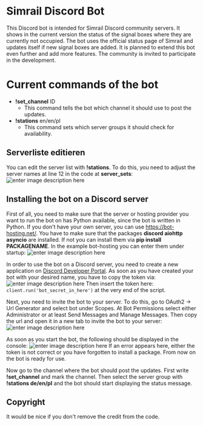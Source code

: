 # Simrail Discord Bot

This Discord bot is intended for Simrail Discord community servers. It shows in the current version the status of the signal boxes where they are currently not occupied. The bot uses the official status page of Simrail and updates itself if new signal boxes are added. It is planned to extend this bot even further and add more features. The community is invited to participate in the development.


# Current commands of the bot

 - **!set_channel** ID
	- This command tells the bot which channel it should use to post the updates.
 - **!stations** en/en/pl
	 - This command sets which server groups it should check for availability.

## Serverliste editieren

You can edit the server list with **!stations**. To do this, you need to adjust the server names at line 12 in the code at **server_sets**:
![enter image description here](https://github.com/mrpowershell/simrail-discord-bot/raw/main/img/server_lists.jpg)
## Installing the bot on a Discord server

First of all, you need to make sure that the server or hosting provider you want to run the bot on has Python available, since the bot is written in Python. If you don't have your own server, you can use https://bot-hosting.net/. You have to make sure that the packages **discord aiohttp asyncio** are installed. If not you can install them via **pip install PACKAGENAME**. In the example bot-hosting you can enter them under startup:
![enter image description here](https://github.com/mrpowershell/simrail-discord-bot/raw/main/img/packages.png)

In order to use the bot on a Discord server, you need to create a new application on [Discord Developer Portal](https://discord.com/developers). As soon as you have created your bot with your desired name, you have to copy the token via: ![enter image description here](https://github.com/mrpowershell/simrail-discord-bot/raw/main/img/token.jpg)
Then insert the token here: `client.run('bot_secret_in_here')` at the very end of the script.

Next, you need to invite the bot to your server. To do this, go to OAuth2 -> Url Generator and select bot under Scopes. At Bot Permissions select either Administrator or at least Send Messages and Manage Messages. Then copy the url and open it in a new tab to invite the bot to your server:
![enter image description here](https://github.com/mrpowershell/simrail-discord-bot/raw/main/img/invite.jpg)

As soon as you start the bot, the following should be displayed in the console:
![enter image description here](https://github.com/mrpowershell/simrail-discord-bot/raw/main/img/botlog.jpg)
If an error appears here, either the token is not correct or you have forgotten to install a package. From now on the bot is ready for use.

Now go to the channel where the bot should post the updates. First write **!set_channel** and mark the channel. Then select the server group with **!stations de/en/pl** and the bot should start displaying the status message.

## Copyright

It would be nice if you don't remove the credit from the code. 



